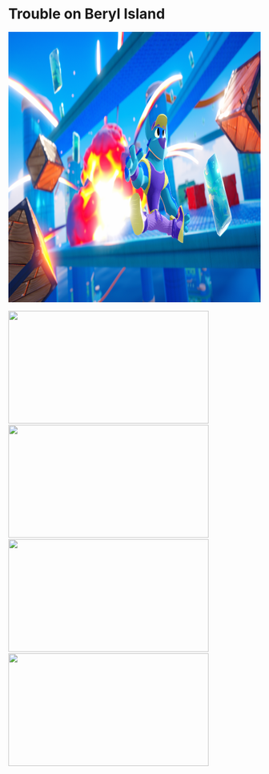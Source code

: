# Trouble on Beryl Island

<p align="center"><img src="images/splash-art.png" width="960" height="540"></p>


<div class="row"> 
  <div class="column">
    <img src="images/first-view.webp" width="400" height="225">
    <img src="images/first-view.webp" width="400" height="225">
  </div>
  <div class="column">
    <img src="images/first-view.webp" width="400" height="225">
    <img src="images/first-view.webp" width="400" height="225">
  </div> 
</div>
